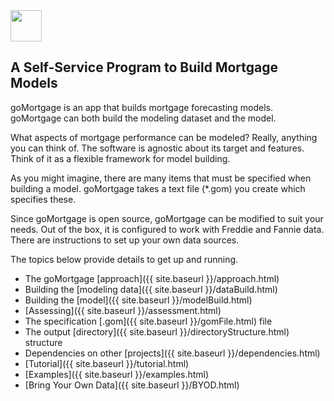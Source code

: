 
<div style="text-align: left;">
  <img src="{{ site.baseurl }}/images/vee1c.png" width="50" height="50" />
</div>

## A Self-Service Program to Build Mortgage Models

goMortgage is an app that builds mortgage forecasting models.  goMortgage can both
build the modeling dataset and the model.

What aspects of mortgage performance can be modeled? Really, anything you can think of.  The software
is agnostic about its target and features. Think of it as a flexible framework for model building.

As you might imagine, there are many items that must be specified when building a model.  goMortgage
takes a text file (*.gom) you create which specifies these.

Since goMortgage is open source, goMortgage can be modified to suit your needs.
Out of the box, it is configured to work with Freddie and Fannie data. There are
instructions to set up your own data sources. 

The topics below provide details to get up and running.

- The goMortgage [approach]({{ site.baseurl }}/approach.html)
- Building the [modeling data]({{ site.baseurl }}/dataBuild.html)
- Building the [model]({{ site.baseurl }}/modelBuild.html)
- [Assessing]({{ site.baseurl }}/assessment.html)
- The specification [.gom]({{ site.baseurl }}/gomFile.html) file
- The output [directory]({{ site.baseurl }}/directoryStructure.html) structure
- Dependencies on other [projects]({{ site.baseurl }}/dependencies.html)
- [Tutorial]({{ site.baseurl }}/tutorial.html)
- [Examples]({{ site.baseurl }}/examples.html)
- [Bring Your Own Data]({{ site.baseurl }}/BYOD.html)


